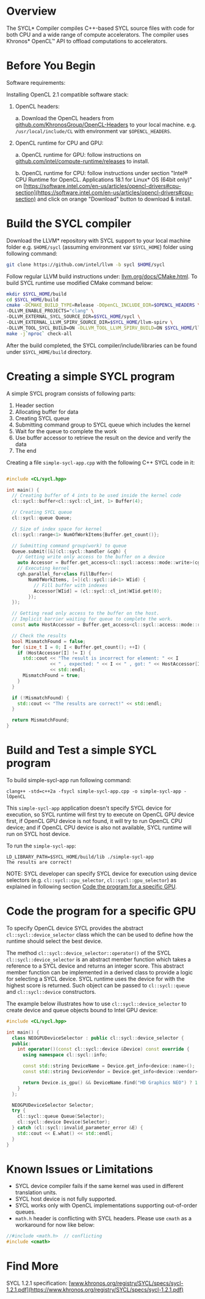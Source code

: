 # Overview

The SYCL* Compiler compiles C++\-based SYCL source files with code for both CPU
and a wide range of compute accelerators. The compiler uses Khronos*
OpenCL&trade; API to offload computations to accelerators.

# Before You Begin

Software requirements:

Installing OpenCL 2.1 compatible software stack:
1. OpenCL headers:

   a. Download the OpenCL headers from
[github.com/KhronosGroup/OpenCL-Headers](https://github.com/KhronosGroup/OpenCL-Headers)
to your local machine. e.g. `/usr/local/include/CL` with environment var
`$OPENCL_HEADERS`.
2. OpenCL runtime for CPU and GPU:

   a. OpenCL runtime for GPU: follow instructions on
[github.com/intel/compute-runtime/releases](https://github.com/intel/compute-runtime/releases)
to install.

   b. OpenCL runtime for CPU: follow instructions under section "Intel&reg; CPU
Runtime for OpenCL. Applications 18.1 for Linux* OS (64bit only)" on
[https://software.intel.com/en-us/articles/opencl-drivers#cpu-section](https://software.intel.com/en-us/articles/opencl-drivers#cpu-section)
and click on orange "Download" button to download & install.

# Build the SYCL compiler

Download the LLVM* repository with SYCL support to your local machine folder
e.g. `$HOME/sycl` (assuming environment var `$SYCL_HOME`) folder using
following command:

```bash
git clone https://github.com/intel/llvm -b sycl $HOME/sycl
```

Follow regular LLVM build instructions under:
[llvm.org/docs/CMake.html](https://llvm.org/docs/CMake.html). To build SYCL
runtime use modified CMake command below:

```bash
mkdir $SYCL_HOME/build
cd $SYCL_HOME/build
cmake -DCMAKE_BUILD_TYPE=Release -DOpenCL_INCLUDE_DIR=$OPENCL_HEADERS \
-DLLVM_ENABLE_PROJECTS="clang" \
-DLLVM_EXTERNAL_SYCL_SOURCE_DIR=$SYCL_HOME/sycl \
-DLLVM_EXTERNAL_LLVM_SPIRV_SOURCE_DIR=$SYCL_HOME/llvm-spirv \
-DLLVM_TOOL_SYCL_BUILD=ON -DLLVM_TOOL_LLVM_SPIRV_BUILD=ON $SYCL_HOME/llvm
make -j`nproc` check-all
```

After the build completed, the SYCL compiler/include/libraries can be found
under `$SYCL_HOME/build` directory.

# Creating a simple SYCL program

A simple SYCL program consists of following parts:
1. Header section
2. Allocating buffer for data
3. Creating SYCL queue
4. Submitting command group to SYCL queue which includes the kernel
5. Wait for the queue to complete the work
6. Use buffer accessor to retrieve the result on the device and verify the data
7. The end

Creating a file `simple-sycl-app.cpp` with the following C++ SYCL code in it:

```c++

#include <CL/sycl.hpp>

int main() {
  // Creating buffer of 4 ints to be used inside the kernel code
  cl::sycl::buffer<cl::sycl::cl_int, 1> Buffer(4);

  // Creating SYCL queue
  cl::sycl::queue Queue;

  // Size of index space for kernel
  cl::sycl::range<1> NumOfWorkItems{Buffer.get_count()};

  // Submitting command group(work) to queue
  Queue.submit([&](cl::sycl::handler &cgh) {
    // Getting write only access to the buffer on a device
    auto Accessor = Buffer.get_access<cl::sycl::access::mode::write>(cgh);
    // Executing kernel
    cgh.parallel_for<class FillBuffer>(
        NumOfWorkItems, [=](cl::sycl::id<1> WIid) {
          // Fill buffer with indexes
          Accessor[WIid] = (cl::sycl::cl_int)WIid.get(0);
        });
  });

  // Getting read only access to the buffer on the host.
  // Implicit barrier waiting for queue to complete the work.
  const auto HostAccessor = Buffer.get_access<cl::sycl::access::mode::read>();

  // Check the results
  bool MismatchFound = false;
  for (size_t I = 0; I < Buffer.get_count(); ++I) {
    if (HostAccessor[I] != I) {
      std::cout << "The result is incorrect for element: " << I
                << " , expected: " << I << " , got: " << HostAccessor[I]
                << std::endl;
      MismatchFound = true;
    }
  }

  if (!MismatchFound) {
    std::cout << "The results are correct!" << std::endl;
  }

  return MismatchFound;
}

```

# Build and Test a simple SYCL program

To build simple-sycl-app run following command:

   ```console
   clang++ -std=c++2a -fsycl simple-sycl-app.cpp -o simple-sycl-app -lOpenCL
   ```

This `simple-sycl-app` application doesn't specify SYCL device for execution,
so SYCL runtime will first try to execute on OpenCL GPU device first, if OpenCL
GPU device is not found, it will try to run OpenCL CPU device; and if OpenCL
CPU device is also not available, SYCL runtime will run on SYCL host device.

To run the `simple-sycl-app`:

    LD_LIBRARY_PATH=$SYCL_HOME/build/lib ./simple-sycl-app
    The results are correct!

NOTE: SYCL developer can specify SYCL device for execution using device
selectors (e.g. `cl::sycl::cpu_selector`, `cl::sycl::gpu_selector`) as
explained in following section [Code the program for a specific
GPU](#code-the-program-for-a-specific-gpu).

# Code the program for a specific GPU

To specify OpenCL device SYCL provides the abstract `cl::sycl::device_selector`
class which the can be used to define how the runtime should select the best
device.

The method `cl::sycl::device_selector::operator()` of the SYCL
`cl::sycl::device_selector` is an abstract member function which takes a
reference to a SYCL device and returns an integer score. This abstract member
function can be implemented in a derived class to provide a logic for selecting
a SYCL device. SYCL runtime uses the device for with the highest score is
returned. Such object can be passed to `cl::sycl::queue` and `cl::sycl::device`
constructors.

The example below illustrates how to use `cl::sycl::device_selector` to create
device and queue objects bound to Intel GPU device:

```c++
#include <CL/sycl.hpp>

int main() {
  class NEOGPUDeviceSelector : public cl::sycl::device_selector {
  public:
    int operator()(const cl::sycl::device &Device) const override {
      using namespace cl::sycl::info;

      const std::string DeviceName = Device.get_info<device::name>();
      const std::string DeviceVendor = Device.get_info<device::vendor>();

      return Device.is_gpu() && DeviceName.find("HD Graphics NEO") ? 1 : -1;
    }
  };

  NEOGPUDeviceSelector Selector;
  try {
    cl::sycl::queue Queue(Selector);
    cl::sycl::device Device(Selector);
  } catch (cl::sycl::invalid_parameter_error &E) {
    std::cout << E.what() << std::endl;
  }
}

```


# Known Issues or Limitations

- SYCL device compiler fails if the same kernel was used in different
  translation units.
- SYCL host device is not fully supported.
- SYCL works only with OpenCL implementations supporting out-of-order queues.
- `math.h` header is conflicting with SYCL headers. Please use `cmath` as a
  workaround for now like below:

```c++
//#include <math.h>  // conflicting
#include <cmath>
```

# Find More

SYCL 1.2.1 specification: [www.khronos.org/registry/SYCL/specs/sycl-1.2.1.pdf](https://www.khronos.org/registry/SYCL/specs/sycl-1.2.1.pdf)

